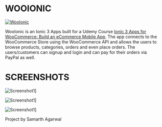 # WOOIONIC

[![WooIonic](http://image.prntscr.com/image/b9ca6de4976b4f42bb0a40aeb9df3cef.png)](https://www.udemy.com/ionic-3-apps-for-woocommerce-build-an-ecommerce-mobile-app/)

WooIonic is an Ionic 3 Apps built for a Udemy Course [Ionic 3 Apps for WooCommerce: Build an eCommerce Mobile App][df1]. The app connects to the WooCommerce Store using the WooCommerce API and allows the users to browse products, categories, orders and even place orders. The users/customers can signup and login and can pay for their orders via PayPal as well. 

# SCREENSHOTS

![Screenshot1](http://image.prntscr.com/image/56439d78c08546c09bb0c956f01e1e2b.png)]

![Screenshot1](http://image.prntscr.com/image/db972d8d50a647c3ab5c9b9769d6b68f.png)]

![Screenshot1](http://image.prntscr.com/image/60be336612a1419295580bc41eb89d28.png)]

Project by Samarth Agarwal

   [df1]: <https://www.udemy.com/ionic-3-apps-for-woocommerce-build-an-ecommerce-mobile-app/>
  

